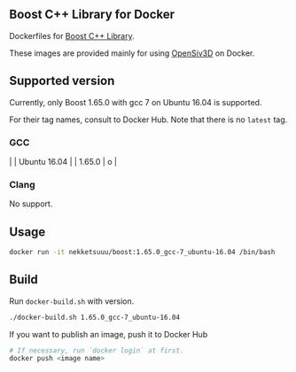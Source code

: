 ## Boost C++ Library for Docker

Dockerfiles for [Boost C++ Library](http://www.boost.org/).

These images are provided mainly for using [OpenSiv3D](https://github.com/Siv3D/OpenSiv3D) on Docker.

## Supported version

Currently, only Boost 1.65.0 with gcc 7 on Ubuntu 16.04 is supported.

For their tag names, consult to Docker Hub. Note that there is no `latest` tag.

### GCC

|        | Ubuntu 16.04 |
| 1.65.0 |       o      |

### Clang

No support.

## Usage

```sh
docker run -it nekketsuuu/boost:1.65.0_gcc-7_ubuntu-16.04 /bin/bash
```

## Build

Run `docker-build.sh` with version.

```sh
./docker-build.sh 1.65.0_gcc-7_ubuntu-16.04
```

If you want to publish an image, push it to Docker Hub

```sh
# If necessary, run `docker login` at first.
docker push <image name>
```
